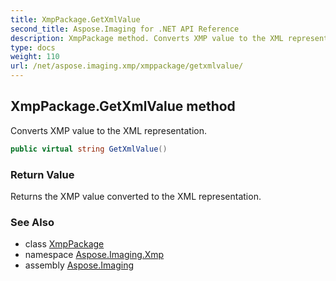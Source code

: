 ```yaml
---
title: XmpPackage.GetXmlValue
second_title: Aspose.Imaging for .NET API Reference
description: XmpPackage method. Converts XMP value to the XML representation
type: docs
weight: 110
url: /net/aspose.imaging.xmp/xmppackage/getxmlvalue/
---
```

## XmpPackage.GetXmlValue method

Converts XMP value to the XML representation.

```csharp
public virtual string GetXmlValue()
```

### Return Value

Returns the XMP value converted to the XML representation.

### See Also

* class [XmpPackage](../)
* namespace [Aspose.Imaging.Xmp](../../xmppackage/)
* assembly [Aspose.Imaging](../../../)


